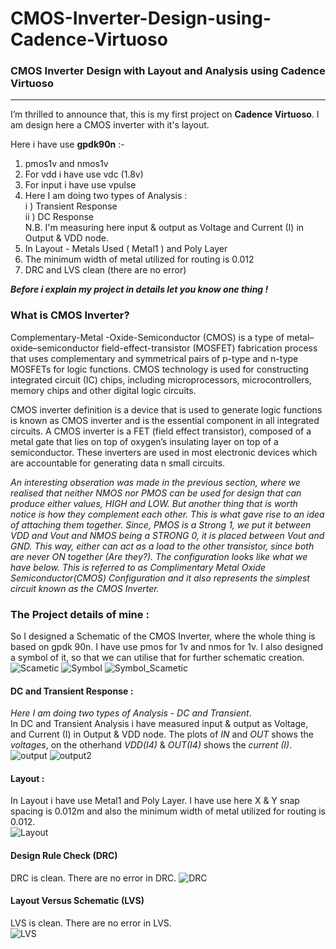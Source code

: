 # CMOS-Inverter-Design-using-Cadence-Virtuoso
### CMOS Inverter Design with Layout and Analysis using Cadence Virtuoso
---
<!-- Cadence Project (Transient & DC Response With Layout) -->

I’m thrilled to announce that, this is my first project on __Cadence Virtuoso__. I am design here a CMOS inverter with it's layout.

Here i have use __gpdk90n__ :-
1. pmos1v and nmos1v
2. For vdd i have use vdc (1.8v)
3. For input i have use vpulse
4. Here I am doing two types of Analysis :  
    i ) Transient Response  
    ii ) DC Response  
    N.B. I'm measuring here input & output as Voltage and Current (I) in Output & VDD node.
5. In Layout - Metals Used ( Metal1 ) and Poly Layer
6. The minimum width of metal utilized for routing is 0.012
7. DRC and LVS clean (there are no error)

___Before i explain my project in details let you know one thing !___

### What is CMOS Inverter?
Complementary-Metal -Oxide-Semiconductor (CMOS) is a type of metal–oxide–semiconductor field-effect-transistor (MOSFET) fabrication process that uses complementary and symmetrical pairs of p-type and n-type MOSFETs for logic functions. CMOS technology is used for constructing integrated circuit (IC) chips, including microprocessors, microcontrollers, memory chips and other digital logic circuits.   

CMOS inverter definition is a device that is used to generate logic functions is known as CMOS inverter and is the essential component in all integrated circuits. A CMOS inverter is a FET (field effect transistor), composed of a metal gate that lies on top of oxygen’s insulating layer on top of a semiconductor. These inverters are used in most electronic devices which are accountable for generating data n small circuits.

_An interesting obseration was made in the previous section, where we realised that neither NMOS nor PMOS can be used for design that can produce either values, HIGH and LOW. But another thing that is worth notice is how they complement each other. This is what gave rise to an idea of attaching them together. Since, PMOS is a Strong 1, we put it between VDD and Vout and NMOS being a STRONG 0, it is placed between Vout and GND. This way, either can act as a load to the other transistor, since both are never ON together (Are they?). The configuration looks like what we have below. This is referred to as Complimentary Metal Oxide Semiconductor(CMOS) Configuration and it also represents the simplest circuit known as the CMOS Inverter._

### The Project details of mine :
So I designed a Schematic of the CMOS Inverter, where the whole thing is based on gpdk 90n. I have use pmos for 1v and nmos for 1v. I also designed a symbol of it, so that we can utilise that for further schematic creation.  
![Scametic](https://github.com/wreasin/CMOS-Inverter-Design-using-Cadence-Virtuoso/blob/main/Image/Scametic.PNG?raw=true) 
![Symbol](https://github.com/wreasin/CMOS-Inverter-Design-using-Cadence-Virtuoso/blob/main/Image/Symbol.PNG?raw=true)
![Symbol_Scametic](https://github.com/wreasin/CMOS-Inverter-Design-using-Cadence-Virtuoso/blob/main/Image/Scametic_Diagram.PNG?raw=true)

#### DC and Transient Response :
_Here I am doing two types of Analysis - DC and Transient_.  
In DC and Transient Analysis i have measured input & output as Voltage, and Current (I) in Output & VDD node. The plots of _IN_ and _OUT_ shows the _voltages_, on the otherhand _VDD(I4)_ & _OUT(I4)_ shows the _current (I)_.
![output](https://github.com/wreasin/CMOS-Inverter-Design-using-Cadence-Virtuoso/blob/main/Image/All_Output.PNG?raw=true)
![output2](https://github.com/wreasin/CMOS-Inverter-Design-using-Cadence-Virtuoso/blob/main/Image/All_Output_2.PNG?raw=true)

#### Layout :
In Layout i have use  Metal1 and Poly Layer. I have use here X & Y snap spacing is 0.012m and also the minimum width of metal utilized for routing is 0.012.  
![Layout](https://github.com/wreasin/CMOS-Inverter-Design-using-Cadence-Virtuoso/blob/main/Image/Layout.PNG?raw=true)  

#### Design Rule Check (DRC)  
DRC is clean. There are no error in DRC.
![DRC](https://github.com/wreasin/CMOS-Inverter-Design-using-Cadence-Virtuoso/blob/main/Image/DRC%20Check.PNG?raw=true)  

#### Layout Versus Schematic (LVS)  
LVS is clean. There are no error in LVS.  
![LVS](https://github.com/wreasin/CMOS-Inverter-Design-using-Cadence-Virtuoso/blob/main/Image/InkedDVS%20Check.jpg?raw=true)
